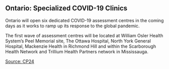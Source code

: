 ## Ontario: Specialized COVID-19 Clinics

Ontario will open six dedicated COVID-19 assessment centres in the coming days as it works to ramp up its response to the global pandemic.

The first wave of assessment centres will be located at William Osler Health System’s Peel Memorial site, The Ottawa Hospital, North York General Hospital, Mackenzie Health in Richmond Hill and within the Scarborough Health Network and Trillium Health Partners network in Mississauga.

[Source: CP24 ](https://www.cp24.com/news/province-announces-opening-of-first-wave-of-covid-19-assessment-centres-agrees-to-postpone-public-health-cuts-for-a-year-1.4849988)
